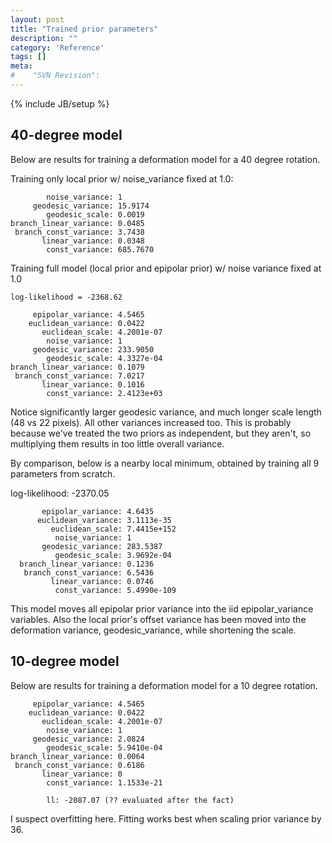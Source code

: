 ```yaml
---
layout: post
title: "Trained prior parameters"
description: ""
category: 'Reference'
tags: []
meta: 
#    "SVN Revision": 
---
```

{% include JB/setup %}

40-degree model
----------
Below are results for training a deformation model for a 40 degree rotation.

Training only local prior w/ noise_variance fixed at 1.0:
  
            noise_variance: 1
         geodesic_variance: 15.9174
            geodesic_scale: 0.0019
    branch_linear_variance: 0.0485
     branch_const_variance: 3.7438
           linear_variance: 0.0348
            const_variance: 685.7670

Training full model (local prior and epipolar prior) w/ noise variance fixed at 1.0

    log-likelihood = -2368.62

         epipolar_variance: 4.5465
        euclidean_variance: 0.0422
           euclidean_scale: 4.2001e-07
            noise_variance: 1
         geodesic_variance: 233.9050
            geodesic_scale: 4.3327e-04
    branch_linear_variance: 0.1079
     branch_const_variance: 7.0217
           linear_variance: 0.1016
            const_variance: 2.4123e+03
  Notice significantly larger geodesic variance, and much longer scale length (48 vs 22 pixels).  All other variances increased too.  This is probably because we've treated the two priors as independent, but they aren't, so multiplying them results in too little overall variance.

By comparison, below is a nearby local minimum, obtained by training all 9 parameters from scratch.

  log-likelihood:  -2370.05

           epipolar_variance: 4.6435
          euclidean_variance: 3.1113e-35
             euclidean_scale: 7.4415e+152
              noise_variance: 1
           geodesic_variance: 283.5387
              geodesic_scale: 3.9692e-04
      branch_linear_variance: 0.1236
       branch_const_variance: 6.5436
             linear_variance: 0.0746
              const_variance: 5.4990e-109

This model moves all epipolar prior variance into the iid epipolar_variance variables. Also the local prior's offset variance has been moved into the deformation variance, geodesic_variance, while shortening the scale.

10-degree model
----------
Below are results for training a deformation model for a 10 degree rotation.

         epipolar_variance: 4.5465
        euclidean_variance: 0.0422
           euclidean_scale: 4.2001e-07
            noise_variance: 1
         geodesic_variance: 2.0824
            geodesic_scale: 5.9410e-04
    branch_linear_variance: 0.0064
     branch_const_variance: 0.6186
           linear_variance: 0
            const_variance: 1.1533e-21

            ll: -2087.07 (?? evaluated after the fact)

I suspect overfitting here.  Fitting works best when scaling prior variance by 36.
